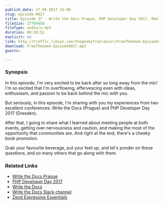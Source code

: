 ```yaml
---
publish_date: 27.09.2017 15:00
slug: episode-0027
title: Episode 27 - Write the Docs Prague, PHP Developer Day 2017, Meeting People, and a Book Promo!
fileSize: 27784956
fileType: audio/x-mp3
duration: 00:28:51
explicit: no
link: http://traffic.libsyn.com/thegeekyfreelancer/FreeTheGeek-Episode0027.mp3
download: FreeTheGeek-Episode0027.mp3
guests:

---
```

### Synopsis

In this episode, I'm very excited to be back after so long away from the mic! I'm so excited that I'm overflowing, effervescing even with ideas, enthusiasm, and passion to be back behind the mic with you.

But seriously, in this episode, I'm sharing with you my experiences from two excellent conferences: Write the Docs (Prague) and PHP Developer Day 2017 (Dresden).

After that, I going to share what I learned about meeting people at both events, getting over nervousness and caution, and making the most of the opportunity that communities are. And right at the end, there's a cheeky book promotion.

Grab your favourite beverage, put your feet up, and let's ponder on these questions, and so many others that go along with them.

### Related Links

- [Write the Docs Prague](http://www.writethedocs.org/conf/eu/2017/)
- [PHP Developer Day 2017](http://phpug-dresden.org/en/phpdd17.html)
- [Write the Docs](http://www.writethedocs.org/)
- [Write the Docs Slack channel](http://www.writethedocs.org/slack/)
- [Zend Expressive Essentials](https://www.masterzendframework.com/zend-expressive-essentials/)

